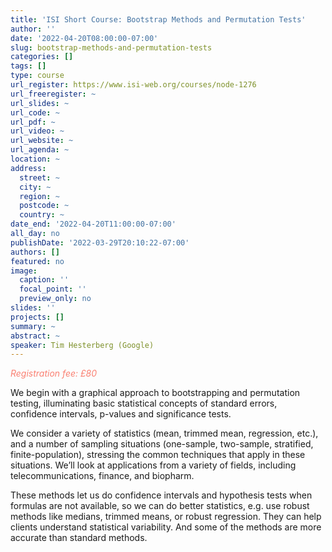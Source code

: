 ```yaml
---
title: 'ISI Short Course: Bootstrap Methods and Permutation Tests'
author: ''
date: '2022-04-20T08:00:00-07:00'
slug: bootstrap-methods-and-permutation-tests
categories: []
tags: []
type: course
url_register: https://www.isi-web.org/courses/node-1276
url_freeregister: ~
url_slides: ~
url_code: ~
url_pdf: ~
url_video: ~
url_website: ~
url_agenda: ~
location: ~
address:
  street: ~
  city: ~
  region: ~
  postcode: ~
  country: ~
date_end: '2022-04-20T11:00:00-07:00'
all_day: no
publishDate: '2022-03-29T20:10:22-07:00'
authors: []
featured: no
image:
  caption: ''
  focal_point: ''
  preview_only: no
slides: ''
projects: []
summary: ~
abstract: ~
speaker: Tim Hesterberg (Google)
---
```

<span style="color: salmon;">*Registration fee: £80*</span>
<!--more-->
We begin with a graphical approach to bootstrapping and permutation testing, illuminating basic statistical concepts of standard errors, confidence intervals, p-values and significance tests.  

We consider a variety of statistics (mean, trimmed mean, regression, etc.), and a number of sampling situations (one-sample, two-sample, stratified, finite-population), stressing the common techniques that apply in these situations. We’ll look at applications from a variety of fields, including telecommunications, finance, and biopharm.  

These methods let us do confidence intervals and hypothesis tests when formulas are not available, so we can do better statistics, e.g. use robust methods like medians, trimmed means, or robust regression. They can help clients understand statistical variability. And some of the methods are more accurate than standard methods.